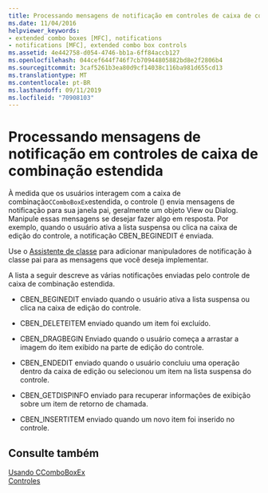 ```yaml
---
title: Processando mensagens de notificação em controles de caixa de combinação estendida
ms.date: 11/04/2016
helpviewer_keywords:
- extended combo boxes [MFC], notifications
- notifications [MFC], extended combo box controls
ms.assetid: 4e442758-d054-4746-bb1a-6ff84accb127
ms.openlocfilehash: 044cef644f746f7cb70944805882bd8e2f2806b4
ms.sourcegitcommit: 3caf5261b3ea80d9cf14038c116ba981d655cd13
ms.translationtype: MT
ms.contentlocale: pt-BR
ms.lasthandoff: 09/11/2019
ms.locfileid: "70908103"
---
```

# <a name="processing-notification-messages-in-extended-combo-box-controls"></a>Processando mensagens de notificação em controles de caixa de combinação estendida

À medida que os usuários interagem com a caixa de combinação`CComboBoxEx`estendida, o controle () envia mensagens de notificação para sua janela pai, geralmente um objeto View ou Dialog. Manipule essas mensagens se desejar fazer algo em resposta. Por exemplo, quando o usuário ativa a lista suspensa ou clica na caixa de edição do controle, a notificação CBEN_BEGINEDIT é enviada.

Use o [Assistente de classe](reference/mfc-class-wizard.md) para adicionar manipuladores de notificação à classe pai para as mensagens que você deseja implementar.

A lista a seguir descreve as várias notificações enviadas pelo controle de caixa de combinação estendida.

- CBEN_BEGINEDIT enviado quando o usuário ativa a lista suspensa ou clica na caixa de edição do controle.

- CBEN_DELETEITEM enviado quando um item foi excluído.

- CBEN_DRAGBEGIN Enviado quando o usuário começa a arrastar a imagem do item exibido na parte de edição do controle.

- CBEN_ENDEDIT enviado quando o usuário concluiu uma operação dentro da caixa de edição ou selecionou um item na lista suspensa do controle.

- CBEN_GETDISPINFO enviado para recuperar informações de exibição sobre um item de retorno de chamada.

- CBEN_INSERTITEM enviado quando um novo item foi inserido no controle.

## <a name="see-also"></a>Consulte também

[Usando CComboBoxEx](../mfc/using-ccomboboxex.md)<br/>
[Controles](../mfc/controls-mfc.md)

